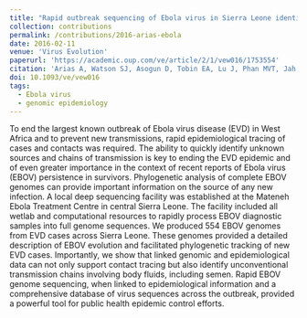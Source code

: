 ```yaml
---
title: "Rapid outbreak sequencing of Ebola virus in Sierra Leone identifies transmission chains linked to sporadic cases"
collection: contributions
permalink: /contributions/2016-arias-ebola
date: 2016-02-11
venue: 'Virus Evolution'
paperurl: 'https://academic.oup.com/ve/article/2/1/vew016/1753554'
citation: 'Arias A, Watson SJ, Asogun D, Tobin EA, Lu J, Phan MVT, Jah U, Wadoum REG, Meredith L, Caddy LTS, Tarawalie A, Langat P, <b>Dudas G</b>, Faria NR, Dellicour S, Kamara A, Kargbo B, Kamara BO, Gevao S, Cooper D, Newport M, Horby P, Dunning J, Sahr F, Brooks T, Simpson AJH, Groppelli E, Liu G, Mulakken N, Rhodes K, Akpablie J, Yoti Z, Lamunu M, Vitto E, Otim P, Owilli C, Boateng I, Okoror L, Omomoh E, Oyakhilome J, Omiunu R, Yemisis I, Adomeh D, Ehikhiametalor S, Akhilomen P, Aire C, Kurth A, Cook N, Baumann J, Gabriel M, Wölfel R, Di Caro A, Carroll MW, Günther S, Redd J, Naidoo D, Pybus OG, Rambaut A, Kellam P, Goodfellow I, Cotten M, 2016. &quot;Rapid outbreak sequencing of Ebola virus in Sierra Leone identifies transmission chains linked to sporadic cases&quot;. <i>Virus Evolution</i> 2(1): vew016.'
doi: 10.1093/ve/vew016
tags:
  - Ebola virus
  - genomic epidemiology
---
```



To end the largest known outbreak of Ebola virus disease (EVD) in West Africa and to prevent new transmissions, rapid epidemiological tracing of cases and contacts was required.
The ability to quickly identify unknown sources and chains of transmission is key to ending the EVD epidemic and of even greater importance in the context of recent reports of Ebola virus (EBOV) persistence in survivors.
Phylogenetic analysis of complete EBOV genomes can provide important information on the source of any new infection.
A local deep sequencing facility was established at the Mateneh Ebola Treatment Centre in central Sierra Leone.
The facility included all wetlab and computational resources to rapidly process EBOV diagnostic samples into full genome sequences.
We produced 554 EBOV genomes from EVD cases across Sierra Leone.
These genomes provided a detailed description of EBOV evolution and facilitated phylogenetic tracking of new EVD cases.
Importantly, we show that linked genomic and epidemiological data can not only support contact tracing but also identify unconventional transmission chains involving body fluids, including semen.
Rapid EBOV genome sequencing, when linked to epidemiological information and a comprehensive database of virus sequences across the outbreak, provided a powerful tool for public health epidemic control efforts.
